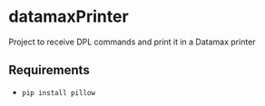 # datamaxPrinter
Project to receive DPL commands and print it in a Datamax printer

<h2>Requirements</h2>
<ul>
  <li><code>pip install pillow</code></li>
</ul>
